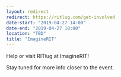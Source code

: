 ```yaml
---
layout: redirect
redirect: https://ritlug.com/get-involved
date-start: "2019-04-27 14:00"
date-end: "2019-04-27 18:00"
location: "TBD"
title: "ImagineRIT"
---
```

Help or visit RITlug at ImagineRIT!

Stay tuned for more info closer to the event.
